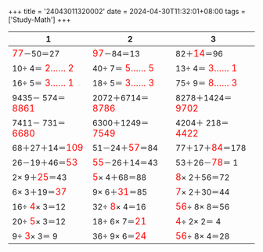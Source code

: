 +++ 
title = '24043011320002' 
date = 2024-04-30T11:32:01+08:00 
tags = ['Study-Math'] 
+++ 

1 | 2 | 3 
-- | -- | -- 
<font color=red size=4>77</font>－50＝27 | <font color=red size=4>97</font>－84＝13 | 82＋<font color=red size=4>14</font>＝96 
10÷ 4＝<font color=red size=4> 2…… 2</font> | 40÷ 7＝<font color=red size=4> 5…… 5</font> | 13÷ 4＝<font color=red size=4> 3…… 1</font> 
16÷ 5＝<font color=red size=4> 3…… 1</font> | 18÷ 5＝<font color=red size=4> 3…… 3</font> | 75÷ 9＝<font color=red size=4> 8…… 3</font> 
9435－ 574＝<font color=red size=4>8861</font> | 2072＋6714＝<font color=red size=4>8786</font> | 8278＋1424＝<font color=red size=4>9702</font> 
7411－ 731＝<font color=red size=4>6680</font> | 6300＋1249＝<font color=red size=4>7549</font> | 4204＋ 218＝<font color=red size=4>4422</font> 
68＋27＋14＝<font color=red size=4>109</font> | 51－24＋<font color=red size=4>57</font>＝84 | 77＋17＋<font color=red size=4>84</font>＝178 
26－19＋46＝<font color=red size=4>53</font> | <font color=red size=4>55</font>－26＋14＝43 | 53＋26－<font color=red size=4>78</font>＝ 1 
 2× 9＋<font color=red size=4>25</font>＝43 | <font color=red size=4> 5</font>× 4＋68＝88 | <font color=red size=4> 8</font>× 2＋56＝72 
 6× 3＋19＝<font color=red size=4>37</font> |  9× 6＋<font color=red size=4>31</font>＝85 | <font color=red size=4> 7</font>× 2＋30＝44 
16÷<font color=red size=4> 4</font>× 3＝12 | 32÷<font color=red size=4> 8</font>× 4＝16 | <font color=red size=4>56</font>÷ 8× 8＝56 
20÷<font color=red size=4> 5</font>× 3＝12 | 18÷ 6× 7＝<font color=red size=4>21</font> | <font color=red size=4> 4</font>÷ 2× 2＝ 4 
 9÷<font color=red size=4> 3</font>× 3＝ 9 | 36÷ 9× 6＝<font color=red size=4>24</font> | <font color=red size=4>56</font>÷ 8× 4＝28 

